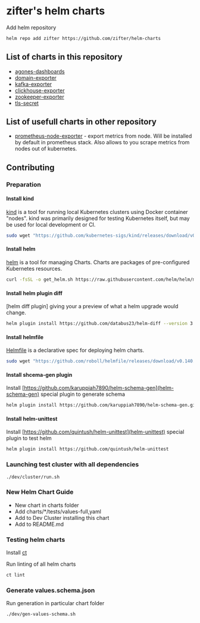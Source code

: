 # zifter's helm charts

Add helm repository 

```bash
helm repo add zifter https://github.com/zifter/helm-charts
```

## List of charts in this repository
* [agones-dashboards](charts/agones-dashboards/README.md)
* [domain-exporter](charts/domain-exporter/README.md)
* [kafka-exporter](charts/kafka-exporter/README.md)
* [clickhouse-exporter](charts/clickhouse-exporter/README.md)
* [zookeeper-exporter](charts/zookeeper-exporter/README.md)
* [tls-secret](charts/tls-secret/README.md)

## List of usefull charts in other repository
* [prometheus-node-exporter](https://github.com/prometheus-community/helm-charts/tree/main/charts/prometheus-node-exporter) -
export metrics from node. Will be installed by default in prometheus stack. Also allows to you scrape metrics from nodes
out of kubernetes.

## Contributing
### Preparation
#### Install kind
[kind](https://github.com/kubernetes-sigs/kind) is a tool for running local Kubernetes clusters using Docker container "nodes". 
kind was primarily designed for testing Kubernetes itself, but may be used for local development or CI.

```bash
sudo wget "https://github.com/kubernetes-sigs/kind/releases/download/v0.11.1/kind-linux-amd64" -O /usr/bin/kind && sudo chmod +x /usr/bin/kind
```

#### Install helm
[helm](https://github.com/helm/helm) is a tool for managing Charts. Charts are packages of pre-configured Kubernetes resources.

```bash
curl -fsSL -o get_helm.sh https://raw.githubusercontent.com/helm/helm/master/scripts/get-helm-3 && chmod 700 get_helm.sh && ./get_helm.sh --version v3.4.2 && rm -f ./get_helm.sh
```

#### Install helm plugin diff
[helm diff plugin] giving your a preview of what a helm upgrade would change. 

```bash
helm plugin install https://github.com/databus23/helm-diff --version 3.1.3
```

#### Install helmfile
[Helmfile](https://github.com/roboll/helmfile) is a declarative spec for deploying helm charts. 

```bash
sudo wget "https://github.com/roboll/helmfile/releases/download/v0.140.0/helmfile_linux_amd64" -O /usr/bin/helmfile && sudo chmod +x /usr/bin/helmfile
```

#### Install shcema-gen plugin 
Install [https://github.com/karuppiah7890/helm-schema-gen](helm-schema-gen) special plugin to generate schema

```bash
helm plugin install https://github.com/karuppiah7890/helm-schema-gen.git
```

#### Install helm-unittest
Install [https://github.com/quintush/helm-unittest](helm-unittest) special plugin to test helm

```bash
helm plugin install https://github.com/quintush/helm-unittest
```

### Launching test cluster with all dependencies
```bash
./dev/cluster/run.sh
```

### New Helm Chart Guide
* New chart in charts folder
* Add charts/*/tests/values-full,yaml
* Add to Dev Cluster installing this chart
* Add to README.md

### Testing helm charts
Install [ct](https://github.com/helm/chart-testing/releases)

Run linting of all helm charts
```bash
ct lint
```

### Generate values.schema.json
Run generation in particular chart folder
```bash
./dev/gen-values-schema.sh
```
